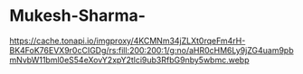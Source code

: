 # Mukesh-Sharma-
https://cache.tonapi.io/imgproxy/4KCMNm34jZLXt0rqeFm4rH-BK4FoK76EVX9r0cCIGDg/rs:fill:200:200:1/g:no/aHR0cHM6Ly9jZG4uam9pbmNvbW11bml0eS54eXovY2xpY2tlci9ub3RfbG9nby5wbmc.webp
